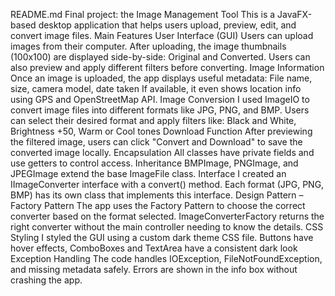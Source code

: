 README.md
Final project: the Image Management Tool
This is a JavaFX-based desktop application that helps users upload, preview, edit, and convert image files.
Main Features
  User Interface (GUI)
    Users can upload images from their computer.
    After uploading, the image thumbnails (100x100) are displayed side-by-side: Original and Converted.
    Users can also preview and apply different filters before converting.
  Image Information
    Once an image is uploaded, the app displays useful metadata: File name, size, camera model, date taken
    If available, it even shows location info using GPS and OpenStreetMap API.
  Image Conversion
    I used ImageIO to convert image files into different formats like JPG, PNG, and BMP.
    Users can select their desired format and apply filters like: Black and White, Brightness +50, Warm or Cool tones
  Download Function
    After previewing the filtered image, users can click "Convert and Download" to save the converted image locally.
  Encapsulation
    All classes have private fields and use getters to control access.
  Inheritance
    BMPImage, PNGImage, and JPEGImage extend the base ImageFile class.
  Interface
    I created an IImageConverter interface with a convert() method.
    Each format (JPG, PNG, BMP) has its own class that implements this interface.
  Design Pattern – Factory Pattern
    The app uses the Factory Pattern to choose the correct converter based on the format selected.
    ImageConverterFactory returns the right converter without the main controller needing to know the details.
  CSS Styling
    I styled the GUI using a custom dark theme CSS file.
    Buttons have hover effects, ComboBoxes and TextArea have a consistent dark look
  Exception Handling
    The code handles IOException, FileNotFoundException, and missing metadata safely.
    Errors are shown in the info box without crashing the app.
